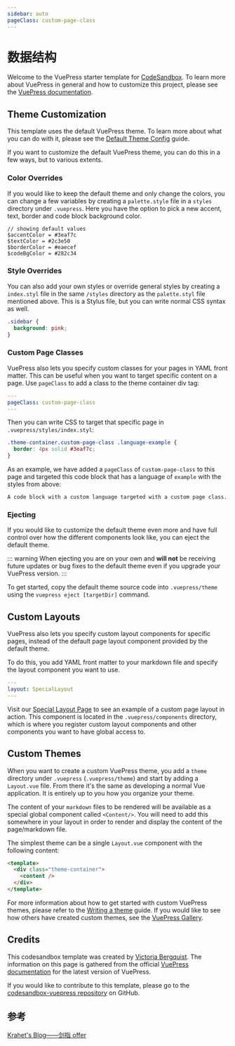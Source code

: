 ```yaml
---
sidebar: auto
pageClass: custom-page-class
---
```


# 数据结构

Welcome to the VuePress starter template for [CodeSandbox](https://codesandbox.io). To learn more about VuePress in general and how to customize this project, please see the [VuePress documentation](https://v1.vuepress.vuejs.org).

## Theme Customization

This template uses the default VuePress theme. To learn more about what you can do with it, please see the [Default Theme Config](https://v1.vuepress.vuejs.org/theme/default-theme-config.html#homepage) guide.

If you want to customize the default VuePress theme, you can do this in a few ways, but to various extents.

### Color Overrides

If you would like to keep the default theme and only change the colors, you can change a few variables by creating a `palette.style` file in a `styles` directory under `.vuepress`. Here you have the option to pick a new accent, text, border and code block background color.

```stylus
// showing default values
$accentColor = #3eaf7c
$textColor = #2c3e50
$borderColor = #eaecef
$codeBgColor = #282c34
```

### Style Overrides

You can also add your own styles or override general styles by creating a `index.styl` file in the same `/styles` directory as the `palette.styl` file mentioned above. This is a Stylus file, but you can write normal CSS syntax as well.

```css
.sidebar {
  background: pink;
}
```

### Custom Page Classes

VuePress also lets you specify custom classes for your pages in YAML front matter. This can be useful when you want to target specific content on a page. Use `pageClass` to add a class to the theme container div tag:

```yaml
---
pageClass: custom-page-class
---

```

Then you can write CSS to target that specific page in `.vuepress/styles/index.styl`:

```css
.theme-container.custom-page-class .language-example {
  border: 4px solid #3eaf7c;
}
```

As an example, we have added a `pageClass` of `custom-page-class` to this page and targeted this code block that has a language of `example` with the styles from above:

```example
A code block with a custom language targeted with a custom page class.
```

### Ejecting

If you would like to customize the default theme even more and have full control over how the different components look like, you can eject the default theme.

::: warning
When ejecting you are on your own and **will not** be receiving future updates or bug fixes to the default theme even if you upgrade your VuePress version.
:::

To get started, copy the default theme source code into `.vuepress/theme` using the `vuepress eject [targetDir]` command.

## Custom Layouts

VuePress also lets you specify custom layout components for specific pages, instead of the default page layout component provided by the default theme.

To do this, you add YAML front matter to your markdown file and specify the layout component you want to use.

```yaml
---
layout: SpecialLayout
---

```

Visit our [Special Layout Page](/special-layout) to see an example of a custom page layout in action. This component is located in the `.vuepress/components` directory, which is where you register custom layout components and other components you want to have global access to.

## Custom Themes

When you want to create a custom VuePress theme, you add a `theme` directory under `.vuepress` (`.vuepress/theme`) and start by adding a `Layout.vue` file. From there it's the same as developing a normal Vue application. It is entirely up to you how you organize your theme.

The content of your `markdown` files to be rendered will be available as a special global component called `<Content/>`. You will need to add this somewhere in your layout in order to render and display the content of the page/markdown file.

The simplest theme can be a single `Layout.vue` component with the following content:

```html
<template>
  <div class="theme-container">
    <content />
  </div>
</template>
```

For more information about how to get started with custom VuePress themes, please refer to the [Writing a theme](https://v1.vuepress.vuejs.org/theme/writing-a-theme.html) guide. If you would like to see how others have created custom themes, see the [VuePress Gallery](https://vuepress.gallery).

## Credits

This codesandbox template was created by [Victoria Bergquist](https://twitter.com/vicbergquist). The information on this page is gathered from the official [VuePress documentation](https://v1.vuepress.vuejs.org) for the latest version of VuePress.

If you would like to contribute to this template, please go to the [codesandbox-vuepress repository](https://github.com/vicbergquist/codesandbox-vuepress) on GitHub.

## 参考

[Krahet's Blog——剑指 offer](https://krahets.gitee.io/views/sword-for-offer/2020-05-20-sword-for-offer-00.html)

